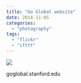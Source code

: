 ```yaml
---
title: "Go Global website"
date: 2014-11-05
categories: 
  - "photography"
tags: 
  - "flickr"
  - "ifttt"
---
```


![](https://farm6.staticflickr.com/5602/15100420763_86f2a6d324_b.jpg)  

goglobal.stanford.edu
